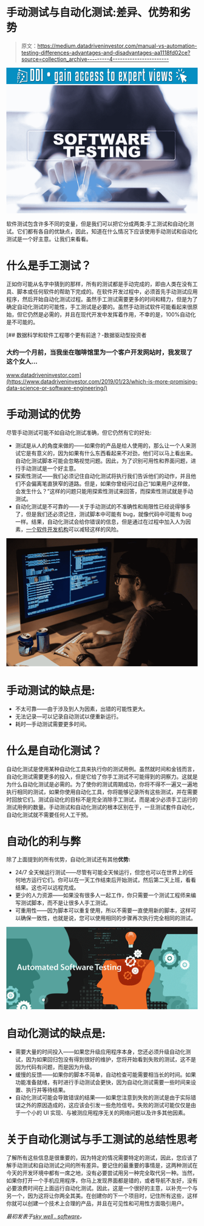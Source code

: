 # 手动测试与自动化测试:差异、优势和劣势

> 原文：<https://medium.datadriveninvestor.com/manual-vs-automation-testing-differences-advantages-and-disadvantages-aa1118fd02ce?source=collection_archive---------4----------------------->

[![](img/2da9b73f4d38b66079aadf005171e520.png)](http://www.track.datadriveninvestor.com/1B9E)![](img/68adbba0161818d7a6b70ae1a84975a8.png)

软件测试包含许多不同的变量，但是我们可以把它分成两类:手工测试和自动化测试。它们都有各自的优缺点，因此，知道在什么情况下应该使用手动测试和自动化测试是一个好主意。让我们来看看。

# 什么是手工测试？

正如你可能从名字中猜到的那样，所有的测试都是手动完成的，即由人类在没有工具、脚本或任何软件的帮助下完成的。在软件开发过程中，必须首先手动测试应用程序，然后开始自动化测试过程。虽然手工测试需要更多的时间和精力，但是为了确定自动化测试的可能性，手工测试是必要的。虽然手动测试软件可能看起来很原始，但它仍然是必需的，并且在现代开发中发挥着作用，不幸的是，100%自动化是不可能的。

[](https://www.datadriveninvestor.com/2019/01/23/which-is-more-promising-data-science-or-software-engineering/) [## 数据科学和软件工程哪个更有前途？-数据驱动型投资者

### 大约一个月前，当我坐在咖啡馆里为一个客户开发网站时，我发现了这个女人…

www.datadriveninvestor.com](https://www.datadriveninvestor.com/2019/01/23/which-is-more-promising-data-science-or-software-engineering/) 

# 手动测试的优势

尽管手动测试可能不如自动化测试准确，但它仍然有它的好处:

*   测试是从人的角度来做的——如果你的产品是给人使用的，那么让一个人来测试它是有意义的，因为如果有什么东西看起来不对劲，他们可以马上看出来。自动化测试脚本可能会忽略视觉问题。因此，为了识别可用性和界面问题，进行手动测试是一个好主意。
*   探索性测试——我们必须记住自动化测试将执行我们告诉他们的动作，并且他们不会偏离笔直狭窄的道路。但是，如果你曾经问过自己“如果用户这样做，会发生什么？”这样的问题只能用探索性测试来回答，而探索性测试就是手动测试。
*   自动化测试是不可靠的——关于手动测试的不准确性和局限性已经说得够多了，但是我们还必须记住，测试脚本中可能有 bug，就像代码中可能有 bug 一样。结果，自动化测试会给你错误的信息，但是通过在过程中加入人为因素，[一个软件开发机构](https://skywell.software/)可以减轻这样的风险。

![](img/674df26f9c1c9f8f8ffead77c877b005.png)

# 手动测试的缺点是:

*   不太可靠——由于涉及到人为因素，出错的可能性更大。
*   无法记录—可以记录自动测试以便重新运行。
*   耗时—手动测试需要更多时间。

# 什么是自动化测试？

自动化测试是使用某种自动化工具来执行你的测试用例。虽然就时间和金钱而言，自动化测试需要更多的投入，但是它给了你手工测试不可能得到的洞察力。这就是为什么自动化测试是必需的。为了使你的测试周期成功，你将不得不一遍又一遍地执行相同的测试，如果你使用自动化工具，你将能够记录所有这些测试，并在需要时回放它们。测试自动化的目标不是完全消除手工测试，而是减少必须手工运行的测试用例的数量。手动测试和自动化测试的根本区别在于，一旦测试套件自动化，自动化测试就不需要任何人工干预。

# 自动化的利与弊

除了上面提到的所有优势，自动化测试还有其他**优势:**

*   24/7 全天候运行测试——尽管有可能全天候运行，但您也可以在世界上的任何地方运行它们。你可以在一天工作结束后开始测试，然后第二天上班，看看结果。这也可以远程完成。
*   更少的人力资源——如果没有很多人一起工作，你只需要一个测试工程师来编写测试脚本，而不是让很多人手工测试。
*   可重用性——因为脚本可以重复使用，所以不需要一直使用新的脚本，这样可以确保一致性，也就是说，您可以使用相同的步骤再次执行完全相同的测试。

![](img/3b468b4df10929174c8999fdfdf6112b.png)

# 自动化测试的缺点是:

*   需要大量的时间投入——如果您升级应用程序本身，您还必须升级自动化测试，因为如果回归包没有得到很好的维护，您将开始看到失败的测试，这不是因为代码有问题，而是因为升级。
*   缓慢的反馈——如果你的脚本不简单，自动检查可能需要相当长的时间。如果功能准备就绪，有时进行手动测试会更快，因为自动化测试需要一些时间来设置、执行并等待结果。
*   自动化测试可能会导致错误的结果——如果您注意到失败的测试是由于实际错误之外的原因造成的，这应该会引发一些危险信号。失败的测试可能仅仅是由于一个小的 UI 实现、与被测应用程序无关的网络问题以及许多其他因素。

# 关于自动化测试与手工测试的总结性思考

了解所有这些信息是很重要的，因为特定的情况需要特定的测试，因此，您应该了解手动测试和自动测试之间的所有差异。要记住的最重要的事情是，这两种测试在今天的开发环境中都有一席之地，没有必要尝试用另一种完全取代另一种。当然，如果你打开一个手机应用程序，你马上发现界面都是错的，或者导航不友好，没有必要浪费时间在上面运行自动化测试。因此，这是一个很好的主意，以补充一个与另一个，因为这将让你两全其美。在创建你的下一个项目时，记住所有这些，这样你就可以创建一个技术上合理的产品，并且在可见性和可用性方面吸引用户。

*最初发表于*[*sky well . software*](https://skywell.software/blog/manual-vs-automation-testing-differences-advantages-disadvantages/)*。*